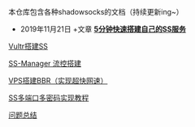 本仓库包含各种shadowsocks的文档（持续更新ing~）

- 2019年11月21日 +文章 **[5分钟快速搭建自己的SS服务](https://github.com/yz19930826/shadowsocks-d/blob/origin/5%E5%88%86%E9%92%9F%E5%BF%AB%E9%80%9F%E6%90%AD%E5%BB%BA%E8%87%AA%E5%B7%B1%E7%9A%84SS%E6%9C%8D%E5%8A%A1.md)**

[Vultr搭建SS](https://github.com/yz19930826/shadowsocks-d/blob/origin/Vultr%E6%90%AD%E5%BB%BASS(%E6%8C%81%E7%BB%AD%E6%9B%B4%E6%96%B0%E4%B8%AD).md)

[SS-Manager 流控搭建](https://github.com/yz19930826/shadowsocks-d/blob/origin/SS-Manager%E7%9A%84%E6%90%AD%E5%BB%BA%EF%BC%88%E5%AE%9E%E7%8E%B0%E6%B5%81%E6%8E%A7%E7%AE%A1%E7%90%86%EF%BC%89.md)

[VPS搭建BBR（实现超快网速）](https://github.com/yz19930826/shadowsocks-d/blob/origin/VPS%E6%90%AD%E5%BB%BABBR%EF%BC%88%E5%AE%9E%E7%8E%B0%E8%B6%85%E5%BF%AB%E7%BD%91%E9%80%9F%EF%BC%89.md)

[SS多端口多密码实现教程](https://github.com/yz19930826/shadowsocks-d/blob/origin/SS%E5%A4%9A%E7%AB%AF%E5%8F%A3%E5%A4%9A%E5%AF%86%E7%A0%81%E5%AE%9E%E7%8E%B0%E6%95%99%E7%A8%8B.md)

[问题总结](https://github.com/yz19930826/shadowsocks-d/blob/origin/%E9%97%AE%E9%A2%98%E6%80%BB%E7%BB%93%EF%BC%88%E6%80%BB%E7%BB%93%E6%90%AD%E5%BB%BASS%E7%9A%84%E5%90%84%E7%A7%8D%E9%97%AE%E9%A2%98%EF%BC%89.md)